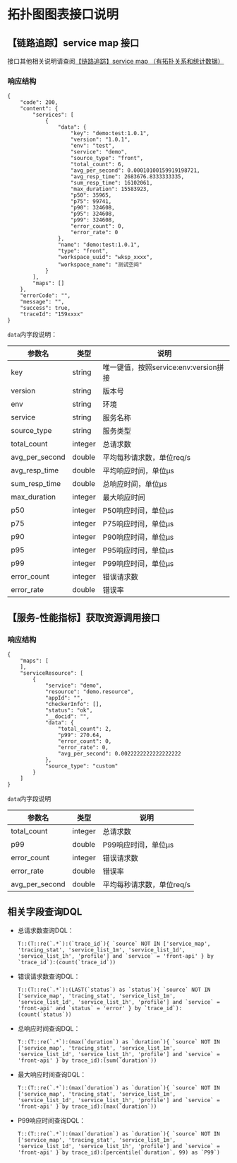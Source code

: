 # 拓扑图图表接口说明

## 【链路追踪】service map 接口

接口其他相关说明请查阅[【链路追踪】service map （有拓扑关系和统计数据）](../../external-api/tracing/tracing-service-map-v2/)

### 响应结构

```
{
    "code": 200,
    "content": {
        "services": [
            {
                "data": {
                    "key": "demo:test:1.0.1",
                    "version": "1.0.1",
                    "env": "test",
                    "service": "demo",
                    "source_type": "front",
                    "total_count": 6,
                    "avg_per_second": 0.00010100159919198721,
                    "avg_resp_time": 2683676.8333333335,
                    "sum_resp_time": 16102061,
                    "max_duration": 15583923,
                    "p50": 35965,
                    "p75": 99741,
                    "p90": 324608,
                    "p95": 324608,
                    "p99": 324608,
                    "error_count": 0,
                    "error_rate": 0
                },
                "name": "demo:test:1.0.1",
                "type": "front",
                "workspace_uuid": "wksp_xxxx",
                "workspace_name": "测试空间"
            }
        ],
        "maps": []
    },
    "errorCode": "",
    "message": "",
    "success": true,
    "traceId": "159xxxx"
}
```

`data`内字段说明：

| 参数名            | 类型      | 说明                           |
| -------------- | ------- | ---------------------------- |
| key            | string  | 唯一键值，按照service:env:version拼接 |
| version        | string  | 版本号                          |
| env            | string  | 环境                           |
| service        | string  | 服务名称                         |
| source_type    | string  | 服务类型                         |
| total_count    | integer | 总请求数                         |
| avg_per_second | double  | 平均每秒请求数，单位req/s              |
| avg_resp_time  | double  | 平均响应时间，单位μs                  |
| sum_resp_time  | double  | 总响应时间，单位μs                   |
| max_duration   | integer | 最大响应时间                       |
| p50            | integer | P50响应时间，单位μs                 |
| p75            | integer | P75响应时间，单位μs                 |
| p90            | integer | P90响应时间，单位μs                 |
| p95            | integer | P95响应时间，单位μs                 |
| p99            | integer | P99响应时间，单位μs                 |
| error_count    | integer | 错误请求数                        |
| error_rate     | double  | 错误率                          |

## 【服务-性能指标】获取资源调用接口

### 响应结构

```
{
    "maps": [
    ],
    "serviceResource": [
        {
            "service": "demo",
            "resource": "demo.resource",
            "appId": "",
            "checkerInfo": [],
            "status": "ok",
            "__docid": "",
            "data": {
                "total_count": 2,
                "p99": 270.64,
                "error_count": 0,
                "error_rate": 0,
                "avg_per_second": 0.0022222222222222222
            },
            "source_type": "custom"
        }
    ]
}
```

`data`内字段说明

| 参数名            | 类型      | 说明              |
| -------------- | ------- | --------------- |
| total_count    | integer | 总请求数            |
| p99            | double  | P99响应时间，单位μs    |
| error_count    | integer | 错误请求数           |
| error_rate     | double  | 错误率             |
| avg_per_second | double  | 平均每秒请求数，单位req/s |

## 相关字段查询DQL

* 总请求数查询DQL：

  ```
  T::(T::re(`.*`):(`trace_id`){ `source` NOT IN ['service_map', 'tracing_stat', 'service_list_1m', 'service_list_1d', 'service_list_1h', 'profile'] and `service` = 'front-api' } by `trace_id`):(count(`trace_id`))
  ```

* 错误请求数查询DQL：
  
  ```
  T::(T::re(`.*`):(LAST(`status`) as `status`){ `source` NOT IN ['service_map', 'tracing_stat', 'service_list_1m', 'service_list_1d', 'service_list_1h', 'profile'] and `service` = 'front-api' and `status` = 'error' } by `trace_id`):(count(`status`))
  ```

* 总响应时间查询DQL：
  
  ```
  T::(T::re(`.*`):(max(`duration`) as `duration`){ `source` NOT IN ['service_map', 'tracing_stat', 'service_list_1m', 'service_list_1d', 'service_list_1h', 'profile'] and `service` = 'front-api' } by trace_id):(sum(`duration`))
  ```

* 最大响应时间查询DQL：
  
  ```
  T::(T::re(`.*`):(max(`duration`) as `duration`){ `source` NOT IN ['service_map', 'tracing_stat', 'service_list_1m', 'service_list_1d', 'service_list_1h', 'profile'] and `service` = 'front-api' } by trace_id):(max(`duration`))
  ```

* P99响应时间查询DQL：
  
  ```
  T::(T::re(`.*`):(max(`duration`) as `duration`){ `source` NOT IN ['service_map', 'tracing_stat', 'service_list_1m', 'service_list_1d', 'service_list_1h', 'profile'] and `service` = 'front-api' } by trace_id):(percentile(`duration`, 99) as `P99`)
  ```
  
  
